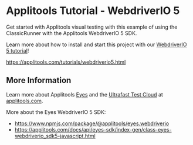 # Applitools Tutorial - WebdriverIO 5

Get started with Applitools visual testing with this example of using the ClassicRunner with the Applitools WebdriverIO 5 SDK.

Learn more about how to install and start this project with our [WebdriverIO 5 tutorial](https://applitools.com/tutorials/webdriverio5.html)!

<https://applitools.com/tutorials/webdriverio5.html>

## More Information

Learn more about Applitools [Eyes](https://info.applitools.com/ucY77) and the [Ultrafast Test Cloud](https://info.applitools.com/ucY78) at [applitools.com](https://info.applitools.com/ucY76).

More about the Eyes WebdriverIO 5 SDK:
* https://www.npmjs.com/package/@applitools/eyes.webdriverio
* https://applitools.com/docs/api/eyes-sdk/index-gen/class-eyes-webdriverio_sdk5-javascript.html
